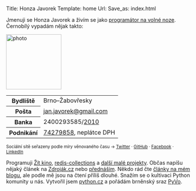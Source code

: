Title: Honza Javorek
Template: home
Url:
Save_as: index.html

Jmenuji se Honza Javorek a živím se jako [programátor na volné noze](http://www.linkedin.com/in/honzajavorek). Černobílý vypadám nějak takto:

<img class="photo" src="images/honza.jpg" width="150" height="150" alt="photo">

<div class="contact">
<table>
    <tr>
        <th>Bydliště</th>
        <td>Brno&ndash;Žabovřesky</td>
    </tr>
    <tr>
        <th>Pošta</th>
        <td><a href="mailto:jan.javorek&#64;gmail.com">jan.javorek&#64;<!---->gmail.com</a></td>
    </tr>
    <tr>
        <th>Banka</th>
        <td>2400293585/<a href="http://www.fio.cz/">2010</a></td>
    </tr>
    <tr>
        <th>Podnikání</th>
        <td><a href="http://wwwinfo.mfcr.cz/cgi-bin/ares/darv_rzp.cgi?ico=74279858&amp;jazyk=cz&amp;xml=1&amp;rozsah=0">74279858</a>, neplátce DPH</td>
    </tr>
</table>

<p><small>Sociální sítě seřazeny podle míry věnovaného času &rarr;
<a href="http://twitter.com/honzajavorek">Twitter</a> &middot;
<a href="http://github.com/honzajavorek">GitHub</a> &middot;
<a href="http://facebook.com/honzajavorek">Facebook</a> &middot;
<a href="http://cz.linkedin.com/in/honzajavorek">LinkedIn</a>
</small></p>
</div>

Programuji [Žít kino](http://zitkino.cz/), [redis-collections](https://github.com/honzajavorek/redis-collections) a [další malé projekty](https://github.com/honzajavorek/). Občas napíšu nějaký článek na [Zdroják.cz](http://www.zdrojak.cz/autori/honza-javorek/) nebo [přednáším](https://speakerdeck.com/u/honzajavorek/). Někdo rád čte [články na mém blogu](http://honzajavorek.cz), ale podle mě jsou na čtení příliš dlouhé. Snažím se o kultivaci Python komunity u nás. Vytvořil jsem [python.cz](http://python.cz) a pořádám brněnský sraz [PyVo](http://lanyrd.com/series/brno-pyvo/).
